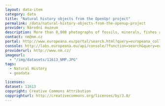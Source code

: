 ```yaml
---
layout: data-item
category: data
title: "Natural history objects from the OpenUp! project"
permalink: /data/natural-history-objects-from-the-openup-project
provider: Národní muzeum
description: More than 8,000 photographs of fossils, minerals, fishes and other natural history objects.
contact: nm@nm.cz
portal: http://www.europeana.eu/portal/search.html?query=europeana_collectionName%3A11613*&rows=12
console: http://labs.europeana.eu/api/console/?function=search&query=europeana_collectionName%3A11613*&rows=12
providerurl: http://www.nm.cz/
imageurl:
  - "/img/datasets/11613_NMP.JPG"
tags:
  - Natural History
  - geodata

licenses:
dataset: 11613
copyright: Creative Commons Attribution
copyrighturl: http://creativecommons.org/licenses/by/3.0/
---
```

